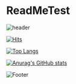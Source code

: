# ReadMeTest

![header](https://capsule-render.vercel.app/Yooodh/api?type=WAVING&color=auto&height=300&section=header&text=ReadMeTest&fontSize=90)

[![Hits](https://hits.seeyoufarm.com/api/count/incr/badge.svg?url=https%3A%2F%2Fgithub.com%2FYoodh%2F&count_bg=%2379C83D&title_bg=%23555555&icon=github.svg&icon_color=%23E7E7E7&title=Yooodh&edge_flat=false)](https://github.com/Yooodh)

[![Top Langs](https://github-readme-stats.vercel.app/api/top-langs/?username=Yooodh)](https://github.com/Yooodh)

[![Anurag's GitHub stats](https://github-readme-stats.vercel.app/api?username=Yooodh)](https://github.com/Yooodh)

![Footer](https://capsule-render.vercel.app/api?type=waving&color=auto&height=200&section=footer)
